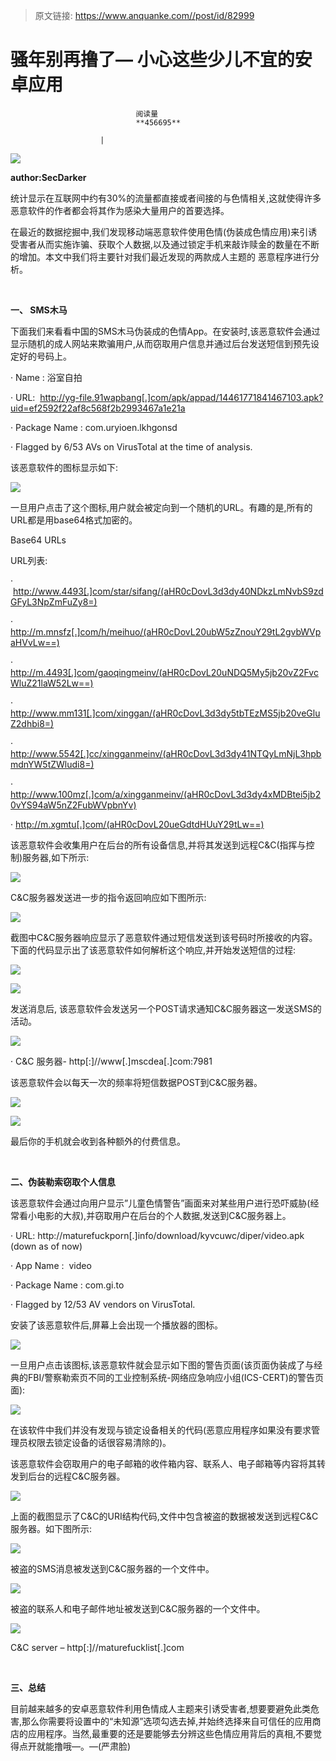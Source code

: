 > 原文链接: https://www.anquanke.com//post/id/82999 


# 骚年别再撸了— 小心这些少儿不宜的安卓应用


                                阅读量   
                                **456695**
                            
                        |
                        
                                                                                    



[![](https://p2.ssl.qhimg.com/t01346bea20d0a1cca8.jpg)](https://p2.ssl.qhimg.com/t01346bea20d0a1cca8.jpg)

**author:SecDarker**

统计显示在互联网中约有30%的流量都直接或者间接的与色情相关,这就使得许多恶意软件的作者都会将其作为感染大量用户的首要选择。

在最近的数据挖掘中,我们发现移动端恶意软件使用色情(伪装成色情应用)来引诱受害者从而实施诈骗、获取个人数据,以及通过锁定手机来敲诈赎金的数量在不断的增加。本文中我们将主要针对我们最近发现的两款成人主题的 恶意程序进行分析。

**<br>**

**一、 SMS木马**

下面我们来看看中国的SMS木马伪装成的色情App。在安装时,该恶意软件会通过显示随机的成人网站来欺骗用户,从而窃取用户信息并通过后台发送短信到预先设定好的号码上。

· Name : 浴室自拍

· URL:  http://yg-file.91wapbang[.]com/apk/appad/14461771841467103.apk?uid=ef2592f22af8c568f2b2993467a1e21a

· Package Name : com.uryioen.lkhgonsd

· Flagged by 6/53 AVs on VirusTotal at the time of analysis.

该恶意软件的图标显示如下:

[![](https://p2.ssl.qhimg.com/t01412e684058192c01.jpg)](https://p2.ssl.qhimg.com/t01412e684058192c01.jpg)

一旦用户点击了这个图标,用户就会被定向到一个随机的URL。有趣的是,所有的URL都是用base64格式加密的。

Base64 URLs

URL列表:

·  http://www.4493[.]com/star/sifang/(aHR0cDovL3d3dy40NDkzLmNvbS9zdGFyL3NpZmFuZy8=)

· http://m.mnsfz[.]com/h/meihuo/(aHR0cDovL20ubW5zZnouY29tL2gvbWVpaHVvLw==)

· http://m.4493[.]com/gaoqingmeinv/(aHR0cDovL20uNDQ5My5jb20vZ2FvcWluZ21laW52Lw==)

· http://www.mm131[.]com/xinggan/(aHR0cDovL3d3dy5tbTEzMS5jb20veGluZ2dhbi8=)

· http://www.5542[.]cc/xingganmeinv/(aHR0cDovL3d3dy41NTQyLmNjL3hpbmdnYW5tZWludi8=)

· http://www.100mz[.]com/a/xingganmeinv/(aHR0cDovL3d3dy4xMDBtei5jb20vYS94aW5nZ2FubWVpbnYv)

· http://m.xgmtu[.]com/(aHR0cDovL20ueGdtdHUuY29tLw==)

该恶意软件会收集用户在后台的所有设备信息,并将其发送到远程C&amp;C(指挥与控制)服务器,如下所示:

[![](https://p0.ssl.qhimg.com/t01b7dc40db97cb1f89.jpg)](https://p0.ssl.qhimg.com/t01b7dc40db97cb1f89.jpg)

C&amp;C服务器发送进一步的指令返回响应如下图所示:

[![](https://p2.ssl.qhimg.com/t01674b0123687ed6a5.png)](https://p2.ssl.qhimg.com/t01674b0123687ed6a5.png)

截图中C&amp;C服务器响应显示了恶意软件通过短信发送到该号码时所接收的内容。下面的代码显示出了该恶意软件如何解析这个响应,并开始发送短信的过程:

[![](https://p5.ssl.qhimg.com/t010cd5b2bff3db5dc3.jpg)](https://p5.ssl.qhimg.com/t010cd5b2bff3db5dc3.jpg)

[![](https://p5.ssl.qhimg.com/t01bb9256dcd36fb9d3.png)](https://p5.ssl.qhimg.com/t01bb9256dcd36fb9d3.png)

发送消息后, 该恶意软件会发送另一个POST请求通知C&amp;C服务器这一发送SMS的活动。

[![](https://p4.ssl.qhimg.com/t01baf795b0a456015d.png)](https://p4.ssl.qhimg.com/t01baf795b0a456015d.png)

· C&amp;C 服务器- http[:]//www[.]mscdea[.]com:7981

该恶意软件会以每天一次的频率将短信数据POST到C&amp;C服务器。

[![](https://p2.ssl.qhimg.com/t01010fa6a575c2702e.jpg)](https://p2.ssl.qhimg.com/t01010fa6a575c2702e.jpg)

[![](https://p3.ssl.qhimg.com/t01340d2571bfed562a.jpg)](https://p3.ssl.qhimg.com/t01340d2571bfed562a.jpg)

最后你的手机就会收到各种额外的付费信息。

**<br>**

**二、伪装勒索窃取个人信息**

该恶意软件会通过向用户显示”儿童色情警告”画面来对某些用户进行恐吓威胁(经常看小电影的大叔),并窃取用户在后台的个人数据,发送到C&amp;C服务器上。

· URL: http://maturefuckporn[.]info/download/kyvcuwc/diper/video.apk (down as of now)

· App Name :  video

· Package Name : com.gi.to

· Flagged by 12/53 AV vendors on VirusTotal.

安装了该恶意软件后,屏幕上会出现一个播放器的图标。

[![](https://p3.ssl.qhimg.com/t0153b3407fe030c011.jpg)](https://p3.ssl.qhimg.com/t0153b3407fe030c011.jpg)

一旦用户点击该图标,该恶意软件就会显示如下图的警告页面(该页面伪装成了与经典的FBI/警察勒索页不同的工业控制系统-网络应急响应小组(ICS-CERT)的警告页面):

[![](https://p5.ssl.qhimg.com/t0160551d02867f6137.jpg)](https://p5.ssl.qhimg.com/t0160551d02867f6137.jpg)

在该软件中我们并没有发现与锁定设备相关的代码(恶意应用程序如果没有要求管理员权限去锁定设备的话很容易清除的)。

该恶意软件会窃取用户的电子邮箱的收件箱内容、联系人、电子邮箱等内容将其转发到后台的远程C&amp;C服务器。

[![](https://p2.ssl.qhimg.com/t0193449b587ae42ff3.jpg)](https://p2.ssl.qhimg.com/t0193449b587ae42ff3.jpg)

上面的截图显示了C&amp;C的URI结构代码,文件中包含被盗的数据被发送到远程C&amp;C服务器。如下图所示:

[![](https://p0.ssl.qhimg.com/t0104f9d0fd44f2179a.jpg)](https://p0.ssl.qhimg.com/t0104f9d0fd44f2179a.jpg)

被盗的SMS消息被发送到C&amp;C服务器的一个文件中。

[![](https://p0.ssl.qhimg.com/t012fa423f6cc4a23f9.jpg)](https://p0.ssl.qhimg.com/t012fa423f6cc4a23f9.jpg)

被盗的联系人和电子邮件地址被发送到C&amp;C服务器的一个文件中。

[![](https://p4.ssl.qhimg.com/t01973c58eff2565564.jpg)](https://p4.ssl.qhimg.com/t01973c58eff2565564.jpg)

C&amp;C server – http[:]//maturefucklist[.]com

**<br>**

**三、总结**

目前越来越多的安卓恶意软件利用色情成人主题来引诱受害者,想要要避免此类危害,那么你需要将设置中的“未知源”选项勾选去掉,并始终选择来自可信任的应用商店的应用程序。当然,最重要的还是要能够去分辨这些色情应用背后的真相,不要觉得点开就能撸哦—。—(严肃脸)
